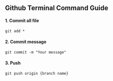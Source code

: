 ## Github Terminal Command Guide
#### 1. Commit all file
    git add *


#### 2. Commit message
    git commit -m "Your message"


#### 3. Push
    git push origin {branch name}
